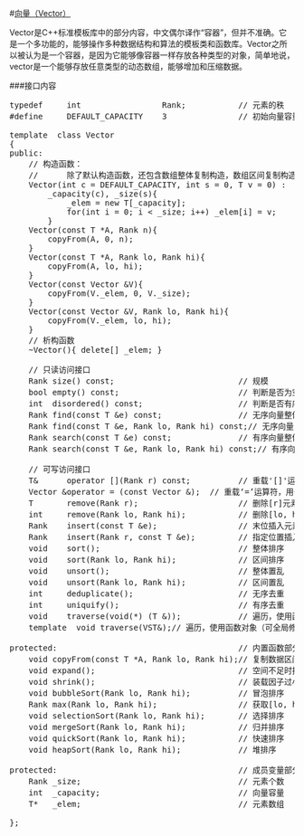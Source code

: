 #[向量（Vector）](./vector.hpp)

Vector是C++标准模板库中的部分内容，中文偶尔译作“容器”，但并不准确。它是一个多功能的，能够操作多种数据结构和算法的模板类和函数库。Vector之所以被认为是一个容器，是因为它能够像容器一样存放各种类型的对象，简单地说，vector是一个能够存放任意类型的动态数组，能够增加和压缩数据。

###接口内容

<pre class="brush:cpp;gutter:true;">
typedef     int                 Rank;           // 元素的秩
#define     DEFAULT_CAPACITY    3               // 初始向量容量

template <typename T> class Vector
{
public:
    // 构造函数：
    //      除了默认构造函数，还包含数组整体复制构造，数组区间复制构造，向量整体复制构造，向量区间复制构造等方式。
    Vector(int c = DEFAULT_CAPACITY, int s = 0, T v = 0) :
        _capacity(c), _size(s){
            _elem = new T[_capacity];
            for(int i = 0; i < _size; i++) _elem[i] = v;
        }
    Vector(const T *A, Rank n){
        copyFrom(A, 0, n);
    }
    Vector(const T *A, Rank lo, Rank hi){
        copyFrom(A, lo, hi);
    }
    Vector(const Vector<T> &V){
        copyFrom(V._elem, 0, V._size);
    }
    Vector(const Vector<T> &V, Rank lo, Rank hi){
        copyFrom(V._elem, lo, hi);
    }
    // 析构函数
    ~Vector(){ delete[] _elem; }

    // 只读访问接口
    Rank size() const;                          // 规模            
    bool empty() const;                         // 判断是否为空
    int  disordered() const;                    // 判断是否有序
    Rank find(const T &e) const;                // 无序向量整体查找
    Rank find(const T &e, Rank lo, Rank hi) const;// 无序向量区间查找
    Rank search(const T &e) const;              // 有序向量整体查找
    Rank search(const T &e, Rank lo, Rank hi) const;// 有序向量区间查找

    // 可写访问接口
    T&      operator [](Rank r) const;          // 重载'[]'运算符，用于访问元素
    Vector<T> &operator = (const Vector<T> &);  // 重载‘=’运算符，用于拷贝
    T       remove(Rank r);                     // 删除[r]元素
    int     remove(Rank lo, Rank hi);           // 删除[lo, hi)区间元素，返回删除个数
    Rank    insert(const T &e);                 // 末位插入元素
    Rank    insert(Rank r, const T &e);         // 指定位置插入
    void    sort();                             // 整体排序
    void    sort(Rank lo, Rank hi);             // 区间排序
    void    unsort();                           // 整体置乱
    void    unsort(Rank lo, Rank hi);           // 区间置乱
    int     deduplicate();                      // 无序去重
    int     uniquify();                         // 有序去重
    void    traverse(void(*) (T &));            // 遍历，使用函数指针（只读，或部分修改）
    template <typename VST> void traverse(VST&);// 遍历，使用函数对象（可全局修改）

protected:                                      // 内置函数部分
    void copyFrom(const T *A, Rank lo, Rank hi);// 复制数据区间A[lo, hi)
    void expand();                              // 空间不足时扩容
    void shrink();                              // 装载因子过小时缩容
    void bubbleSort(Rank lo, Rank hi);          // 冒泡排序
    Rank max(Rank lo, Rank hi);                 // 获取[lo, hi)内最大值
    void selectionSort(Rank lo, Rank hi);       // 选择排序
    void mergeSort(Rank lo, Rank hi);           // 归并排序
    void quickSort(Rank lo, Rank hi);           // 快速排序
    void heapSort(Rank lo, Rank hi);            // 堆排序

protected:                                      // 成员变量部分
    Rank _size;                                 // 元素个数
    int  _capacity;                             // 向量容量
    T*   _elem;                                 // 元素数组

};

</pre>
